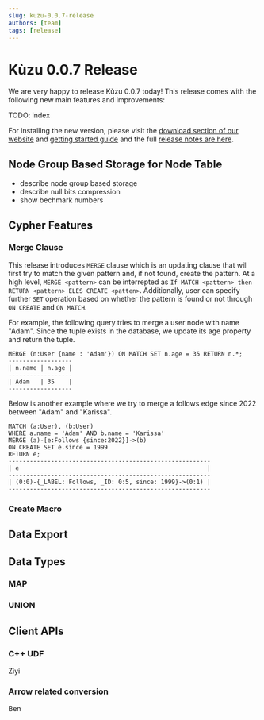 ```yaml
---
slug: kuzu-0.0.7-release
authors: [team]
tags: [release]
---
```


# Kùzu 0.0.7 Release
We are very happy to release Kùzu 0.0.7 today! This release comes with the following new main features and improvements: 

TODO: index

<!--truncate-->

For installing the new version, 
please visit the [download section of our website](https://kuzudb.com/#download) 
and [getting started guide](https://kuzudb.com/docusaurus/getting-started/) and the full
[release notes are here](https://github.com/kuzudb/kuzu/releases). 

## Node Group Based Storage for Node Table

- describe node group based storage
- describe null bits compression
- show bechmark numbers

## Cypher Features

### Merge Clause
This release introduces `MERGE` clause which is an updating clause that will first try to match the given pattern and, if not found, create the pattern. At a high level, `MERGE <pattern>` can be interrepted as `If MATCH <pattern> then RETURN <pattern> ELES CREATE <patten>`. Additionally, user can specify further `SET` operation based on whether the pattern is found or not through `ON CREATE` and `ON MATCH`.

For example, the following query tries to merge a user node with name "Adam". Since the tuple exists in the database, we update its age property and return the tuple.
```
MERGE (n:User {name : 'Adam'}) ON MATCH SET n.age = 35 RETURN n.*;
------------------
| n.name | n.age |
------------------
| Adam   | 35    |
------------------
```
Below is another example where we try to merge a follows edge since 2022 between "Adam" and "Karissa".
```
MATCH (a:User), (b:User) 
WHERE a.name = 'Adam' AND b.name = 'Karissa' 
MERGE (a)-[e:Follows {since:2022}]->(b) 
ON CREATE SET e.since = 1999
RETURN e;
---------------------------------------------------------
| e                                                     |
---------------------------------------------------------
| (0:0)-{_LABEL: Follows, _ID: 0:5, since: 1999}->(0:1) |
---------------------------------------------------------
```

### Create Macro 

## Data Export

## Data Types

### MAP


### UNION

## Client APIs

### C++ UDF
Ziyi

### Arrow related conversion
Ben
